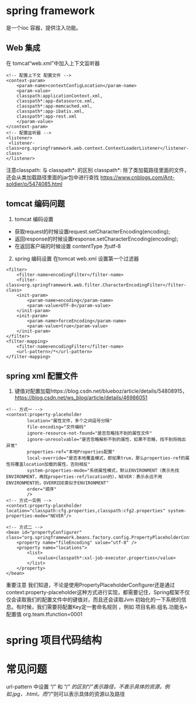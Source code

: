 # spring framework
是一个ioc 容器，提供注入功能。

## Web 集成
在 tomcat“web.xml”中加入上下文监听器
```
<!-- 配置上下文 配置文件 -->
<context-param>  
    <param-name>contextConfigLocation</param-name>  
    <param-value>  
    classpath:applicationContext.xml, 
    classpath*:app-datasource.xml,  
    classpath*:app-memcached.xml,  
    classpath*:app-ibatis.xml,  
    classpath*:app-rest.xml  
    </param-value>  
</context-param>
<!-- 配置监听器 -->
<listener>    
 <listener-class>org.springframework.web.context.ContextLoaderListener</listener-class>   
</listener>
```
注意classpath: 与 classpath*: 的区别
classpath*: 除了类加载路径里面的文件，还会从类加载路径里面的jar包中进行查找
https://www.cnblogs.com/Ant-soldier/p/5474085.html

## tomcat 编码问题
1. tomcat 编码设置
- 获取request的时候设置request.setCharacterEncoding(encoding);
- 返回response的时候设置response.setCharacterEncoding(encoding);
- 在返回客户端的时候设置 contentType 为utf-8
2. spring 编码设置
在tomcat web.xml 设置第一个过滤器
```
<filter>
    <filter-name>encodingFilter</filter-name>
    <filter-class>org.springframework.web.filter.CharacterEncodingFilter</filter-class>
    <init-param>
        <param-name>encoding</param-name>
        <param-value>UTF-8</param-value>
    </init-param>
    <init-param>
        <param-name>forceEncoding</param-name>
        <param-value>true</param-value>
    </init-param>
</filter>
<filter-mapping>
    <filter-name>encodingFilter</filter-name>
    <url-pattern>/*</url-pattern>
</filter-mapping>
```

## spring xml 配置文件
1. 键值对配置加载https://blog.csdn.net/blueboz/article/details/54808915，https://blog.csdn.net/ws_blog/article/details/46986051
```
<!-- 方式一 -->
<context:property-placeholder     
        location="属性文件，多个之间逗号分隔"    
        file-encoding="文件编码"    
        ignore-resource-not-found="是否忽略找不到的属性文件"    
        ignore-unresolvable="是否忽略解析不到的属性，如果不忽略，找不到将抛出异常"    
        properties-ref="本地Properties配置"    
        local-override="是否本地覆盖模式，即如果true，那么properties-ref的属性将覆盖location加载的属性，否则相反"    
        system-properties-mode="系统属性模式，默认ENVIRONMENT（表示先找ENVIRONMENT，再找properties-ref/location的），NEVER：表示永远不用ENVIRONMENT的，OVERRIDE类似于ENVIRONMENT"    
        order="顺序"    
        /> 
<!-- 方式一实例 -->
<context:property-placeholder location="classpath:cfg.properties,classpath:cfg2.properties" system-properties-mode="NEVER"/>
        
<!-- 方式二 -->
<bean id="propertyConfigurer" class="org.springframework.beans.factory.config.PropertyPlaceholderConfigurer">
    <property name="fileEncoding" value="utf-8" />
    <property name="locations">
        <list>
            <value>classpath*:xxl-job-executor.properties</value>
        </list>
    </property>
</bean>
```
重要注意
我们知道，不论是使用PropertyPlaceholderConfigurer还是通过context:property-placeholder这种方式进行实现，都需要记住，Spring框架不仅仅会读取我们的配置文件中的键值对，而且还会读取Jvm 初始化的一下系统的信息。有时候，我们需要将配置Key定一套命名规则 ，例如
项目名称.组名.功能名=配置值
org.team.tfunction=0001

# spring 项目代码结构

# 常见问题
url-pattern 中设置 “/” 和 “/*” 的区别“/”表示路径，不表示具体的资源，例如.jpg，.html。而“/*”则可以表示具体的资源以及路径